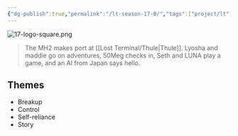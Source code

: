 ```yaml
---
{"dg-publish":true,"permalink":"/lt-season-17-0/","tags":["project/lt"],"noteIcon":"","created":"2025-01-20T07:13","updated":"2025-04-05T09:26"}
---
```


![17-logo-square.png](/img/user/Resources/Meta/attachments/17-logo-square.png)

> The MH2 makes port at [[Lost Terminal/Thule\|Thule]]. Lyosha and maddie go on adventures, 50Meg checks in, Seth and LUNA play a game, and an AI from Japan says hello.
## Themes
- Breakup
- Control
- Self-reliance
- Story

 